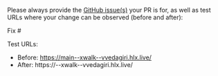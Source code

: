 Please always provide the [GitHub issue(s)](../issues) your PR is for, as well as test URLs where your change can be observed (before and after):

Fix #<gh-issue-id>

Test URLs:
- Before: https://main--xwalk--vvedagiri.hlx.live/
- After: https://<branch>--xwalk--vvedagiri.hlx.live/
